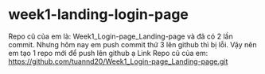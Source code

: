 # week1-landing-login-page
Repo cũ của em là: Week1_Login-page_Landing-page và đã có 2 lần commit. Nhưng hôm nay em push commit thứ 3 lên github thì bị lỗi. Vậy nên em tạo 1 repo mới để push lên github ạ
Link Repo cũ của em: https://github.com/tuannd20/Week1_Login-page_Landing-page.git
